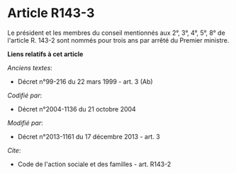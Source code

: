 # Article R143-3

Le président et les membres du conseil mentionnés aux 2°, 3°, 4°, 5°, 8° de l'article R. 143-2 sont nommés pour trois ans par
arrêté du Premier ministre.

**Liens relatifs à cet article**

_Anciens textes_:

  - Décret n°99-216 du 22 mars 1999 - art. 3 (Ab)

_Codifié par_:

  - Décret n°2004-1136 du 21 octobre 2004

_Modifié par_:

  - Décret n°2013-1161 du 17 décembre 2013 - art. 3

_Cite_:

  - Code de l'action sociale et des familles - art. R143-2
